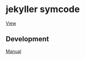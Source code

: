 # jekyller symcode #

[View](https://hanovruslan.github.io/php-and-symfony-legacy-jekyller)

## Development ##

[Manual](./README-manual.md)
